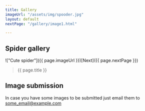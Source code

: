 ```yaml
---
title: Gallery
imageUrl: "/assets/img/spooder.jpg"
layout: default
nextPage: "/gallery/image1.html"

---
```


## Spider gallery

!["Cute spider"]({{ page.imageUrl }})[Next]({{ page.nextPage }})
> {{ page.title }}


## Image submission

In case you have some images to be submitted just email them to some_email@example.com
